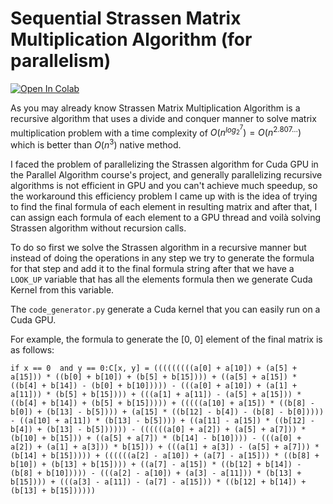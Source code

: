 # Sequential Strassen Matrix Multiplication Algorithm (for parallelism)
[![Open In Colab](https://colab.research.google.com/assets/colab-badge.svg)](https://colab.research.google.com/github/AlirezaAzadbakht/sequential-strassen-matrix-multiplication-algorithm/blob/main/sequential_strassen_matrix_multiplication_algorithm.ipynb)

As you may already know Strassen Matrix Multiplication Algorithm is a recursive algorithm that uses a divide and conquer manner to solve matrix multiplication problem with a time complexity of $O(n^{log_2^7})=O(n^{2.807...})$ which is better than $O(n^3)$ native method.

 I faced the problem of parallelizing the Strassen algorithm for Cuda GPU in the Parallel Algorithm course's project, and generally parallelizing recursive algorithms is not efficient in GPU and you can't achieve much speedup, so the workaround this efficiency problem I came up with is the idea of trying to find the final formula of each element in resulting matrix and after that, I can assign each formula of each element to a GPU thread and voilà solving Strassen algorithm without recursion calls.
 
To do so first we solve the Strassen algorithm in a recursive manner but instead of doing the operations in any step we try to generate the formula for that step and add it to the final formula string after that we have a `LOOK_UP` variable that has all the elements formula then we generate Cuda Kernel from this variable.

The `code_generator.py` generate a Cuda kernel that you can easily run on a Cuda GPU.
 
For example, the formula to generate the [0, 0] element of the final matrix is as follows:

    if x == 0  and y == 0:C[x, y] = (((((((((a[0] + a[10]) + (a[5] + a[15])) * ((b[0] + b[10]) + (b[5] + b[15]))) + ((a[5] + a[15]) * ((b[4] + b[14]) - (b[0] + b[10])))) - (((a[0] + a[10]) + (a[1] + a[11])) * (b[5] + b[15]))) + (((a[1] + a[11]) - (a[5] + a[15])) * ((b[4] + b[14]) + (b[5] + b[15])))) + (((((a[10] + a[15]) * ((b[8] - b[0]) + (b[13] - b[5]))) + (a[15] * ((b[12] - b[4]) - (b[8] - b[0])))) - ((a[10] + a[11]) * (b[13] - b[5]))) + ((a[11] - a[15]) * ((b[12] - b[4]) + (b[13] - b[5]))))) - ((((((a[0] + a[2]) + (a[5] + a[7])) * (b[10] + b[15])) + ((a[5] + a[7]) * (b[14] - b[10]))) - (((a[0] + a[2]) + (a[1] + a[3])) * b[15])) + (((a[1] + a[3]) - (a[5] + a[7])) * (b[14] + b[15])))) + ((((((a[2] - a[10]) + (a[7] - a[15])) * ((b[8] + b[10]) + (b[13] + b[15]))) + ((a[7] - a[15]) * ((b[12] + b[14]) - (b[8] + b[10])))) - (((a[2] - a[10]) + (a[3] - a[11])) * (b[13] + b[15]))) + (((a[3] - a[11]) - (a[7] - a[15])) * ((b[12] + b[14]) + (b[13] + b[15])))))
